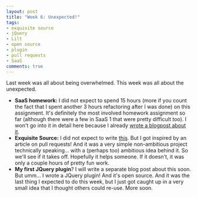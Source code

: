 ```yaml
---
layout: post
title: "Week 6: Unexpected!"
tags:
- exquisite source
- jQuery
- Lilt
- open source
- plugin
- pull requests
- SaaS
comments: true
---
```


Last week was all about being overwhelmed. This week was all about the unexpected.
<ul>
	<li><strong>SaaS homework:</strong> I did not expect to spend 15 hours (more if you count the fact that I spent another 3 hours refactoring after I was done) on this assignment. It's definitely the most involved homework assignment so far (although there were a few in SaaS 1 that were pretty difficult too). I won't go into it in detail here because I already <a href="http://jimmylocoding.com/2015/01/29/saas-legacy-hw2-lessons-learned/">wrote a blogpost about it</a>.</li>
	<li><strong>Exquisite Source:</strong> I did not expect to write <a href="https://still-sands-5922.herokuapp.com/about.php">this</a>. But I got inspired by an article on pull requests! And it was a very simple non-ambitious project technically speaking... with a (perhaps too) ambitious idea behind it. So we'll see if it takes off. Hopefully it helps someone. If it doesn't, it was only a couple hours of pretty fun work.</li>
	<li><strong>My first JQuery plugin</strong>? I will write a separate blog post about this soon. But umm... I wrote a JQuery plugin! And it's open source. And it was the last thing I expected to do this week, but I just got caught up in a very small idea that I thought others could re-use. More soon.</li>
</ul>